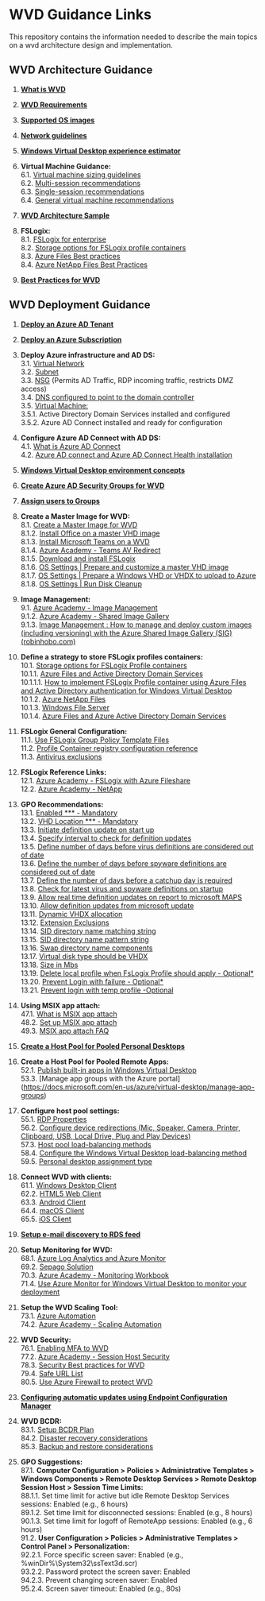 # WVD Guidance Links  
This repository contains the information needed to describe the main topics on a wvd architecture design and implementation.

## WVD Architecture Guidance

1. [**What is WVD**](https://docs.microsoft.com/en-us/azure/virtual-desktop/overview)<br/>

2. [**WVD Requirements**](https://docs.microsoft.com/en-us/azure/virtual-desktop/overview#requirements)<br/>
3. [**Supported OS images**](https://docs.microsoft.com/en-us/azure/virtual-desktop/overview#supported-virtual-machine-os-images)<br/>
4. [**Network guidelines**](https://docs.microsoft.com/en-us/windows-server/remote/remote-desktop-services/network-guidance?context=/azure/virtual-desktop/context/context)<br/>
5. [**Windows Virtual Desktop experience estimator**](https://docs.microsoft.com/en-us/windows-server/remote/remote-desktop-services/network-guidance?context=/azure/virtual-desktop/context/context#windows-virtual-desktop-experience-estimator)<br/>
6. **Virtual Machine Guidance:**<br/>
6.1. [Virtual machine sizing guidelines](https://docs.microsoft.com/en-us/windows-server/remote/remote-desktop-services/virtual-machine-recs?context=/azure/virtual-desktop/context/context)<br/>
6.2. [Multi-session recommendations](https://docs.microsoft.com/en-us/windows-server/remote/remote-desktop-services/virtual-machine-recs#multi-session-recommendations)<br/>
6.3. [Single-session recommendations](https://docs.microsoft.com/en-us/windows-server/remote/remote-desktop-services/virtual-machine-recs?context=/azure/virtual-desktop/context/context#single-session-recommendations)<br/>
6.4. [General virtual machine recommendations](https://docs.microsoft.com/en-us/windows-server/remote/remote-desktop-services/virtual-machine-recs?context=/azure/virtual-desktop/context/context#general-virtual-machine-recommendations)<br/>
7. [**WVD Architecture Sample**](https://docs.microsoft.com/en-us/azure/architecture/example-scenario/wvd/windows-virtual-desktop#architecture)<br/>
8. **FSLogix:**<br/>
8.1. [FSLogix for enterprise](https://docs.microsoft.com/en-us/azure/architecture/example-scenario/wvd/windows-virtual-desktop-fslogix)<br/>
8.2. [Storage options for FSLogix profile containers](https://docs.microsoft.com/en-us/azure/architecture/example-scenario/wvd/windows-virtual-desktop-fslogix#storage-options-for-fslogix-profile-containers)<br/>
8.3. [Azure Files Best practices](https://docs.microsoft.com/en-us/azure/architecture/example-scenario/wvd/windows-virtual-desktop-fslogix#azure-files-best-practices)<br/>
8.4. [Azure NetApp Files Best Practices](https://docs.microsoft.com/en-us/azure/architecture/example-scenario/wvd/windows-virtual-desktop-fslogix#azure-netapp-files-best-practices)<br/>
9. [**Best Practices for WVD**](https://docs.microsoft.com/en-us/azure/virtual-desktop/fslogix-containers-azure-files#best-practices-for-windows-virtual-desktop)<br/>


## WVD Deployment Guidance

1. [**Deploy an Azure AD Tenant**](https://docs.microsoft.com/en-us/azure/active-directory/develop/quickstart-create-new-tenant)<br/>

2. [**Deploy an Azure Subscription**](https://docs.microsoft.com/en-us/azure/cost-management-billing/manage/create-subscription)<br/>
3. **Deploy Azure infrastructure and AD DS:**<br/>
3.1. [Virtual Network](https://docs.microsoft.com/en-us/azure/virtual-network/quick-create-portal)<br/>
3.2. [Subnet](https://docs.microsoft.com/en-us/azure/virtual-network/virtual-network-manage-subnet#add-a-subnet)<br/>
3.3. [NSG](https://docs.microsoft.com/en-us/azure/virtual-network/network-security-groups-overview) (Permits AD Traffic, RDP incoming traffic, restricts DMZ access)<br/>
3.4. [DNS configured to point to the domain controller](https://docs.microsoft.com/en-us/azure/virtual-network/manage-virtual-network#change-dns-servers)<br/>
3.5. [Virtual Machine:](https://docs.microsoft.com/en-us/azure/virtual-machines/windows/quick-create-portal)<br/>
3.5.1. Active Directory Domain Services installed and configured<br/>
3.5.2. Azure AD Connect installed and ready for configuration<br/>
4. **Configure Azure AD Connect with AD DS:**<br/>
4.1. [What is Azure AD Connect](https://docs.microsoft.com/en-us/azure/active-directory/hybrid/whatis-azure-ad-connect)<br/>
4.2. [Azure AD connect and Azure AD Connect Health installation](https://docs.microsoft.com/en-us/azure/active-directory/hybrid/how-to-connect-install-roadmap)<br/>
5. [**Windows Virtual Desktop environment concepts**](https://docs.microsoft.com/en-us/azure/virtual-desktop/environment-setup)<br/>
6. [**Create Azure AD Security Groups for WVD**](https://docs.microsoft.com/en-us/azure/active-directory/fundamentals/active-directory-groups-create-azure-portal)<br/>
7. [**Assign users to Groups**](https://docs.microsoft.com/en-us/azure/active-directory/fundamentals/active-directory-groups-members-azure-portal)<br/>
8. **Create a Master Image for WVD:**<br/>
8.1. [Create a Master Image for WVD](https://docs.microsoft.com/en-us/azure/virtual-machines/windows/capture-image-resource)<br/>
8.1.2. [Install Office on a master VHD image](https://docs.microsoft.com/en-us/azure/virtual-desktop/install-office-on-wvd-master-image)<br/>
8.1.3. [Install Microsoft Teams on a WVD](https://docs.microsoft.com/en-us/azure/virtual-desktop/teams-on-wvd)<br/>
8.1.4. [Azure Academy - Teams AV Redirect](https://www.youtube.com/watch?v=RfbolIgPcBY&t=661s)<br/>
8.1.5. [Download and install FSLogix](https://docs.microsoft.com/en-us/fslogix/install-ht)<br/>
8.1.6. [OS Settings | Prepare and customize a master VHD image](https://docs.microsoft.com/en-us/azure/virtual-desktop/set-up-customize-master-image)<br/>
8.1.7. [OS Settings | Prepare a Windows VHD or VHDX to upload to Azure](https://docs.microsoft.com/en-us/azure/virtual-machines/windows/prepare-for-upload-vhd-image)<br/>
8.1.8. [OS Settings | Run Disk Cleanup](https://docs.microsoft.com/en-us/windows-server/administration/windows-commands/cleanmgr)<br/>
9. **Image Management:**<br/>
9.1. [Azure Academy - Image Management](https://www.youtube.com/watch?v=PCWJEoG8X-I)<br/>
9.1.2. [Azure Academy - Shared Image Gallery](https://www.youtube.com/watch?v=2LxvwR9LGWQ)<br/>
9.1.3. [Image Management : How to manage and deploy custom images (including versioning) with the Azure Shared Image Gallery (SIG) (robinhobo.com)](https://www.robinhobo.com/windows-virtual-desktop-wvd-image-management-how-to-manage-and-deploy-custom-images-including-versioning-with-the-azure-shared-image-gallery-sig/)
10. **Define a strategy to store FSLogix profiles containers:**<br/>
10.1. [Storage options for FSLogix Profile containers](https://docs.microsoft.com/en-us/azure/virtual-desktop/store-fslogix-profile)<br/>
10.1.1. [Azure Files and Active Directory Domain Services](https://docs.microsoft.com/en-us/azure/virtual-desktop/create-file-share)<br/>
10.1.1.1. [How to implement FSLogix Profile container using Azure Files and Active Directory authentication for Windows Virtual Desktop](https://www.robinhobo.com/how-to-implement-fslogix-profile-container-using-azure-files-and-active-directory-authentication-for-windows-virtual-desktop-wvd/)<br/>
10.1.2. [Azure NetApp Files](https://docs.microsoft.com/en-us/azure/virtual-desktop/create-fslogix-profile-container)<br/>
10.1.3. [Windows File Server](https://docs.microsoft.com/en-us/azure/virtual-desktop/create-host-pools-user-profile)<br/>
10.1.4. [Azure Files and Azure Active Directory Domain Services](https://docs.microsoft.com/en-us/azure/virtual-desktop/create-profile-container-adds)<br/>
11. **FSLogix General Configuration:**<br/>
11.1. [Use FSLogix Group Policy Template Files](https://docs.microsoft.com/en-us/fslogix/use-group-policy-templates-ht)<br/>
11.2. [Profile Container registry configuration reference](https://docs.microsoft.com/en-us/fslogix/profile-container-configuration-reference)<br/>
11.3. [Antivirus exclusions](https://docs.microsoft.com/en-us/azure/architecture/example-scenario/wvd/windows-virtual-desktop-fslogix#antivirus-exclusions)<br/>
12. **FSLogix Reference Links:**<br/>
12.1. [Azure Academy - FSLogix with Azure Fileshare](https://www.youtube.com/watch?v=9S5A1IJqfOQ&t=647s)<br/>
12.2. [Azure Academy - NetApp](https://www.youtube.com/watch?v=bswIbTB62mY)<br/>
13. **GPO Recommendations:**<br/>
13.1. [Enabled *** - Mandatory](https://docs.microsoft.com/en-us/fslogix/configure-profile-container-tutorial#configure-profile-container-registry-settings)<br/>
13.2. [VHD Location *** - Mandatory](https://docs.microsoft.com/en-us/fslogix/configure-profile-container-tutorial#configure-profile-container-registry-settings)<br/>
13.3. [Initiate definition update on start up](https://docs.microsoft.com/en-us/windows/security/threat-protection/microsoft-defender-antivirus/manage-event-based-updates-microsoft-defender-antivirus#use-group-policy-to-download-updates-when-microsoft-defender-antivirus-is-not-present)<br/>
13.4. [Specify interval to check for definition updates](https://docs.microsoft.com/en-us/windows/security/threat-protection/microsoft-defender-antivirus/manage-protection-update-schedule-microsoft-defender-antivirus#use-group-policy-to-schedule-protection-updates)<br/>
13.5. [Define number of days before virus definitions are considered out of date](https://docs.microsoft.com/en-us/windows/security/threat-protection/microsoft-defender-antivirus/manage-outdated-endpoints-microsoft-defender-antivirus#use-group-policy-to-specify-the-number-of-days-before-protection-is-considered-out-of-date)<br/>
13.6. [Define the number of days before spyware definitions are considered out of date](https://docs.microsoft.com/en-us/windows/security/threat-protection/microsoft-defender-antivirus/manage-outdated-endpoints-microsoft-defender-antivirus#use-group-policy-to-specify-the-number-of-days-before-protection-is-considered-out-of-date)<br/>
13.7. [Define the number of days before a catchup day is required](https://docs.microsoft.com/en-us/windows/security/threat-protection/microsoft-defender-antivirus/manage-outdated-endpoints-microsoft-defender-antivirus#use-group-policy-to-enable-and-configure-the-catch-up-update-feature)<br/>
13.8. [Check for latest virus and spyware definitions on startup](https://docs.microsoft.com/en-us/windows/security/threat-protection/microsoft-defender-antivirus/manage-event-based-updates-microsoft-defender-antivirus#check-for-protection-updates-on-startup)<br/>
13.9. [Allow real time definition updates on report to microsoft MAPS](https://docs.microsoft.com/en-us/windows/security/threat-protection/microsoft-defender-antivirus/manage-event-based-updates-microsoft-defender-antivirus#use-group-policy-to-automatically-download-recent-updates-based-on-cloud-delivered-protection)<br/>
13.10. [Allow definition updates from microsoft update](https://docs.microsoft.com/en-us/windows/security/threat-protection/microsoft-defender-antivirus/manage-updates-mobile-devices-vms-microsoft-defender-antivirus#use-group-policy-to-opt-in-to-microsoft-update)<br/>
13.11. [Dynamic VHDX allocation](https://docs.microsoft.com/en-us/fslogix/profile-container-configuration-reference#isdynamic)<br/>
13.12. [Extension Exclusions](https://docs.microsoft.com/en-us/windows/security/threat-protection/microsoft-defender-antivirus/configure-extension-file-exclusions-microsoft-defender-antivirus#use-group-policy-to-configure-folder-or-file-extension-exclusions)<br/>
13.14. [SID directory name matching string](https://docs.microsoft.com/en-us/fslogix/profile-container-configuration-reference#siddirnamematch)<br/>
13.15. [SID directory name pattern string](https://docs.microsoft.com/en-us/fslogix/profile-container-configuration-reference#siddirnamepattern)<br/>
13.16. [Swap directory name components](https://docs.microsoft.com/en-us/fslogix/profile-container-configuration-reference#flipflopprofiledirectoryname)<br/>
13.17. [Virtual disk type should be VHDX](https://docs.microsoft.com/en-us/fslogix/profile-container-configuration-reference#volumetype)<br/>
13.18. [Size in Mbs](https://docs.microsoft.com/en-us/fslogix/profile-container-configuration-reference#sizeinmbs)<br/>
13.19. [Delete local profile when FsLogix Profile should apply - Optional*](https://docs.microsoft.com/en-us/fslogix/profile-container-configuration-reference#deletelocalprofilewhenvhdshouldapply)<br/>
13.20. [Prevent Login with failure - Optional*](https://docs.microsoft.com/en-us/fslogix/profile-container-configuration-reference#preventloginwithfailure)<br/>
13.21. [Prevent login with temp profile -Optional](https://docs.microsoft.com/en-us/fslogix/profile-container-configuration-reference#preventloginwithtempprofile)<br/>
46. **Using MSIX app attach:**<br/>
47.1. [What is MSIX app attach](https://docs.microsoft.com/en-us/azure/virtual-desktop/what-is-app-attach)<br/>
48.2. [Set up MSIX app attach](https://docs.microsoft.com/en-us/azure/virtual-desktop/app-attach)<br/>
49.3. [MSIX app attach FAQ](https://docs.microsoft.com/en-us/azure/virtual-desktop/app-attach-faq)<br/>
50. [**Create a Host Pool for Pooled Personal Desktops**](https://docs.microsoft.com/en-us/azure/virtual-desktop/create-host-pools-azure-marketplace)<br/>
51. **Create a Host Pool for Pooled Remote Apps:**<br/>
52.1. [Publish built-in apps in Windows Virtual Desktop](https://docs.microsoft.com/en-us/azure/virtual-desktop/publish-apps)<br/>
53.3. [Manage app groups with the Azure portal] (https://docs.microsoft.com/en-us/azure/virtual-desktop/manage-app-groups)<br/>
54. **Configure host pool settings:**<br/>
55.1. [RDP Properties](https://docs.microsoft.com/en-us/azure/virtual-desktop/customize-rdp-properties)<br/>
56.2. [Configure device redirections (Mic, Speaker, Camera, Printer, Clipboard, USB, Local Drive, Plug and Play Devices)](https://docs.microsoft.com/en-us/azure/virtual-desktop/configure-device-redirections)<br/>
57.3. [Host pool load-balancing methods](https://docs.microsoft.com/en-us/azure/virtual-desktop/host-pool-load-balancing)<br/>
58.4. [Configure the Windows Virtual Desktop load-balancing method](https://docs.microsoft.com/en-us/azure/virtual-desktop/configure-host-pool-load-balancing)<br/>
59.5. [Personal desktop assignment type](https://docs.microsoft.com/en-us/azure/virtual-desktop/configure-host-pool-personal-desktop-assignment-type)<br/>
60. **Connect WVD with clients:**<br/>
61.1. [Windows Desktop Client](https://docs.microsoft.com/en-us/azure/virtual-desktop/connect-windows-7-10)<br/>
62.2. [HTML5 Web Client](https://docs.microsoft.com/en-us/azure/virtual-desktop/connect-web)<br/>
63.3. [Android Client](https://docs.microsoft.com/en-us/azure/virtual-desktop/connect-android)<br/>
64.4. [macOS Client](https://docs.microsoft.com/en-us/azure/virtual-desktop/connect-macos)<br/>
65.5. [iOS Client](https://docs.microsoft.com/en-us/azure/virtual-desktop/connect-ios)<br/>
66. [**Setup e-mail discovery to RDS feed**](https://docs.microsoft.com/en-us/windows-server/remote/remote-desktop-services/rds-email-discovery)<br/>
67. **Setup Monitoring for WVD:**<br/>
68.1. [Azure Log Analytics and Azure Monitor](https://techcommunity.microsoft.com/t5/windows-it-pro-blog/proactively-monitor-arm-based-windows-virtual-desktop-with-azure/ba-p/1508735)<br/>
69.2. [Sepago Solution](https://github.com/MarcelMeurer/LogAnalytics-for-Citrix-and-RDS)<br/>
70.3. [Azure Academy - Monitoring Workbook](https://www.youtube.com/watch?v=ERftVHEy5A4)<br/>
71.4. [Use Azure Monitor for Windows Virtual Desktop to monitor your deployment](https://docs.microsoft.com/en-us/azure/virtual-desktop/azure-monitor)
72. **Setup the WVD Scaling Tool:**<br/>
73.1. [Azure Automation](https://docs.microsoft.com/en-us/azure/virtual-desktop/set-up-scaling-script)<br/>
74.2. [Azure Academy - Scaling Automation](https://www.youtube.com/watch?v=4zDazJsa2Zk&t=604s)<br/>
75. **WVD Security:**<br/>
76.1. [Enabling MFA to WVD](https://docs.microsoft.com/en-us/azure/virtual-desktop/set-up-mfa)<br/>
77.2. [Azure Academy - Session Host Security](https://www.youtube.com/watch?v=5aK6BoXcZnU&t=328s)<br/>
78.3. [Security Best practices for WVD](https://docs.microsoft.com/en-us/azure/virtual-desktop/security-guide)<br/>
79.4. [Safe URL List](https://docs.microsoft.com/en-us/azure/virtual-desktop/safe-url-list)<br/>
80.5. [Use Azure Firewall to protect WVD](https://docs.microsoft.com/en-us/azure/firewall/protect-windows-virtual-desktop)<br/>
81. [**Configuring automatic updates using Endpoint Configuration Manager**](https://docs.microsoft.com/en-us/azure/virtual-desktop/configure-automatic-updates)
82. **WVD BCDR:**<br/>
83.1. [Setup BCDR Plan](https://docs.microsoft.com/en-us/azure/virtual-desktop/disaster-recovery)<br/>
84.2. [Disaster recovery considerations](https://docs.microsoft.com/en-us/azure/architecture/example-scenario/wvd/windows-virtual-desktop-fslogix#disaster-recovery)<br/>
85.3. [Backup and restore considerations](https://docs.microsoft.com/en-us/azure/architecture/example-scenario/wvd/windows-virtual-desktop-fslogix#backup-and-restore)<br/>
86. **GPO Suggestions:**<br/>
87.1. **Computer Configuration > Policies > Administrative Templates > Windows Components > Remote Desktop Services > Remote Desktop Session Host > Session Time Limits:**<br/>
88.1.1. Set time limit for active but idle Remote Desktop Services sessions: Enabled (e.g., 6 hours)<br/>
89.1.2. Set time limit for disconnected sessions: Enabled (e.g., 8 hours)<br/>
90.1.3. Set time limit for logoff of RemoteApp sessions: Enabled (e.g., 6 hours)<br/>
91.2. **User Configuration > Policies > Administrative Templates > Control Panel > Personalization:**<br/>
92.2.1. Force specific screen saver: Enabled (e.g., %winDir%\System32\ssText3d.scr)<br/>
93.2.2. Password protect the screen saver: Enabled<br/>
94.2.3. Prevent changing screen saver: Enabled<br/>
95.2.4. Screen saver timeout: Enabled (e.g., 80s)<br/>
